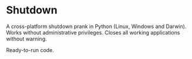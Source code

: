 # Shutdown
A cross-platform shutdown prank in Python (Linux, Windows and Darwin). Works without administrative privileges. 
Closes all working applications without warning.

Ready-to-run code.
